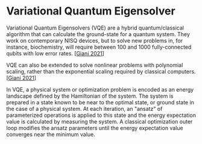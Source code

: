 # Variational Quantum Eigensolver

Variational Quantum Eigensolvers (VQE) are a hybrid quantum/classical algorithm that can calculate the ground-state for a quantum system. They work on contemporary NISQ devices, but to solve new problems in, for instance, biochemistry, will require between 100 and 1000 fully-connected qubits with low error rates. [[Giani 2021](https://doi.org/10.1007/s42979-021-00786-3)]

VQE can also be extended to solve nonlinear problems with polynomial scaling, rather than the exponential scaling required by classical computers. [[Giani 2021](https://doi.org/10.1007/s42979-021-00786-3)]

In VQE, a physical system or optimization problem is encoded as an energy landscape defined by the Hamiltonian of the system. The system is prepared in a state known to be near to the optimal state, or ground state in the case of a physical system. At each iteration, an "ansatz" of parameterized operations is applied to this state and the energy expectation value is calculated by measuring the system. A classical optimization outer loop modifies the ansatz parameters until the energy expectation value converges near the minimum value.

<script>MathJax.typeset();</script>

